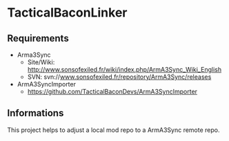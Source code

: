 # TacticalBaconLinker

## Requirements
- Arma3Sync
    - Site/Wiki: http://www.sonsofexiled.fr/wiki/index.php/ArmA3Sync_Wiki_English
    - SVN: svn://www.sonsofexiled.fr/repository/ArmA3Sync/releases
- ArmA3SyncImporter
    - https://github.com/TacticalBaconDevs/ArmA3SyncImporter

## Informations
This project helps to adjust a local mod repo to a ArmA3Sync remote repo.
